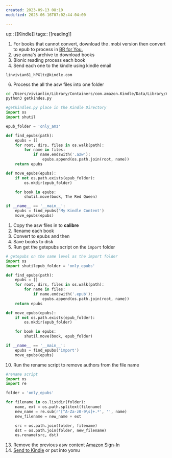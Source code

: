 ```yaml
---
created: 2023-09-13 08:10
modified: 2025-06-16T07:02:44-04:00

---
```

up::  [[Kindle]]
tags:: [[reading]]

1. For books that cannot convert, download the .mobi version then convert to epub to process in [BR for You.](https://bionic-reading.com/)
2. use anna's archive to download books
3. Bionic reading process each book
4. Send each one to the kindle using kindle email
```
linvivian61_hPGltc@kindle.com
```

6. Process the all the asw files into one folder
``` bash
cd /Users/vivianlin/Library/Containers/com.amazon.Kindle/Data/Library/Application\ Support/Kindle
python3 getkindes.py
```

```python
#getkindles.py place in the Kindle Directory
import os
import shutil

epub_folder = 'only_amz'

def find_epubs(path):
    epubs = []
    for root, dirs, files in os.walk(path):
        for name in files:
            if name.endswith('.azw'):
                epubs.append(os.path.join(root, name))
    return epubs

def move_epubs(epubs):
    if not os.path.exists(epub_folder):
        os.mkdir(epub_folder)

    for book in epubs:
        shutil.move(book, The Red Queen)

if __name__ == '__main__':
    epubs = find_epubs('My Kindle Content')
    move_epubs(epubs)

```
1. Copy the asw files in to **calibre**
2. Rename each book
3. Convert to epubs and then
4. Save books to disk
5. Run get the getepubs script on the `import` folder
``` python
# getepubs on the same level as the import folder
import os
import shutilepub_folder = 'only_epubs'

def find_epubs(path):
    epubs = []
    for root, dirs, files in os.walk(path):
        for name in files:
            if name.endswith('.epub'):
                epubs.append(os.path.join(root, name))
    return epubs

def move_epubs(epubs):
    if not os.path.exists(epub_folder):
        os.mkdir(epub_folder)

    for book in epubs:
        shutil.move(book, epub_folder)

if __name__ == '__main__':
    epubs = find_epubs('import')
    move_epubs(epubs)
```
10. Run the rename script to remove authors from the file name
``` python
#rename script
import os
import re

folder = 'only_epubs'

for filename in os.listdir(folder):
    name, ext = os.path.splitext(filename)
    new_name = re.sub(r'[^A-Za-z0-9\s]+.*', '', name)
    new_filename = new_name + ext

    src = os.path.join(folder, filename)
    dst = os.path.join(folder, new_filename)
    os.rename(src, dst)
```
13. Remove the previous asw content [Amazon Sign-In](https://www.amazon.com/hz/mycd/digital-console/contentlist/allcontent/dateDsc)
15. [Send to Kindle](https://www.amazon.com/sendtokindle) or put into yomu
